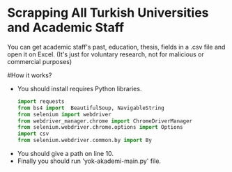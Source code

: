 # Scrapping All Turkish Universities and Academic Staff
You can get academic staff's past, education, thesis, fields in a .csv file and open it on Excel. 
(It's just for voluntary research, not for malicious or commercial purposes)

#How it works?
* You should install requires Python libraries.
  ```python
  import requests
  from bs4 import  BeautifulSoup, NavigableString
  from selenium import webdriver
  from webdriver_manager.chrome import ChromeDriverManager
  from selenium.webdriver.chrome.options import Options
  import csv
  from selenium.webdriver.common.by import By
  ```
* You should give a path on line 10.
* Finally you should run 'yok-akademi-main.py' file.
